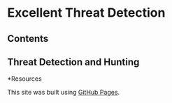 # Excellent Threat Detection
## Contents



## Threat Detection and Hunting
*Resources


This site was built using [GitHub Pages](https://pages.github.com/).
